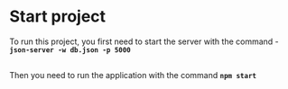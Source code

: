 # Start project
To run this project, you first need to start the server with the command - **`json-server -w db.json -p 5000`**
## 
Then you need to run the application with the command **`npm start`**
